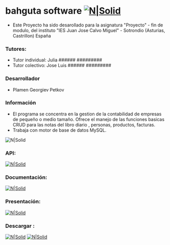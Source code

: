 # bahguta software    [![N|Solid](https://bahguta.ddns.net/ImgProyecto/icono.png)](https://bahguta.ddns.net/ImgProyecto/Proyecto.exe)  


 * Este Proyecto ha sido desarollado para la asignatura "Proyecto" - fin de modulo, del instituto
        "IES Juan Jose Calvo Miguel" - Sotrondio (Asturias, Castrillon) España
	
### Tutores:
 * Tutor individual: Julia ###### #########
 * Tutor colectivo: Jose Luis ###### #########
 
### Desarrollador
 * Plamen Georgiev Petkov 
 
### Información 
 * El programa se concentra en la gestion de la contabilidad de empresas de pequeño o medio tamaño. Ofrece el manejo de las funciones basicas CRUD para las notas del libro diario , personas, productos, facturas. 
 * Trabaja con motor de base de datos MySQL.
	
 
![N|Solid](https://bahguta.ddns.net/ImgProyecto/bahgutasoftware.png)
 


### API:
[![N|Solid](https://bahguta.ddns.net/ImgProyecto/pagina_web.png)](https://bahguta.ddns.net)


### Documentación:
[![N|Solid](https://bahguta.ddns.net/ImgProyecto/word.png)](https://bahguta.ddns.net/ImgProyecto/DocumentacionProyecto.doc)

### Presentación:
[![N|Solid](https://bahguta.ddns.net/ImgProyecto/pptx.png)](https://bahguta.ddns.net/ImgProyecto/PresentationProyecto.pptx)

### Descargar : 
[![N|Solid](https://bahguta.ddns.net/ImgProyecto/win.png)](https://bahguta.ddns.net/ImgProyecto/Proyecto.exe)
[![N|Solid](https://bahguta.ddns.net/ImgProyecto/java.png)](https://bahguta.ddns.net/ImgProyecto/Proyecto.7z)
